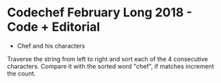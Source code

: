# Codechef February Long 2018 - Code + Editorial

* Chef and his characters

Traverse the string from left to right and sort each of the 4 consecutive characters. Compare it with the sorted word "chef", if matches increment the count.
